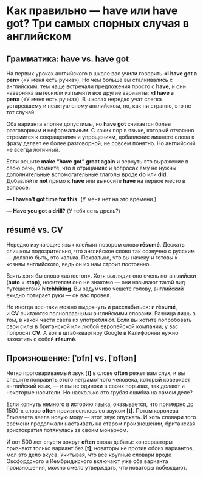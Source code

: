 # Как правильно — have или have got? Три самых спорных случая в английском
## Грамматика: have vs. have got
На первых уроках английского в школе вас учили говорить **«I have got a pen»** («У меня есть ручка»). Но чем больше вы сталкивались с английским, тем чаще встречали предложения просто с **have**, и они наверняка вытеснили из памяти все другие варианты: **«I have a pen»** («У меня есть ручка»). В школах нередко учат слегка устаревшему и неактуальному английском, но, как ни странно, это не тот случай.

Оба варианта вполне допустимы, но **have got** считается более разговорным и неформальным. С каких пор в языке, который отчаянно стремится к сокращениям и упрощениям, добавление лишнего слова в фразу делает ее более разговорной, не совсем понятно. Но английский не всегда логичный.

Если решите **make “have got” great again** и вернуть это выражение в свою речь, помните, что в отрицаниях и вопросах ему не нужны дополнительные вспомогательные глаголы вроде **do** или **did**. Добавляйте **not** прямо к **have** или выносите **have** на первое место в вопросе:

**— I haven’t got time for this.** (У меня нет на это времени.)

**— Have you got a drill?** (У тебя есть дрель?)

## résumé vs. CV

Нередко изучающие язык клеймят позором слово **résumé**. Дескать слишком подозрительно, что английское слово так созвучно с русским — должно быть, это калька. Похвально, что вы начеку и готовы к козням английского, ведь он их нам строит постоянно.

Взять хотя бы слово «автостоп». Хотя выглядит оно очень по-английски (**auto** + **stop**), носителям оно не знакомо — они называют такой вид путешествий **hitchhiking**. Вы задумчиво чешете голову, английский ехидно потирает руки — он вас провел.

Но иногда все-таки можно выдохнуть и расслабиться: и **résumé**, и **CV** считаются полноправными английскими словами. Разница лишь в том, в какой части света их употребляют. Если вы хотите попробовать свои силы в британской или любой европейской компании, у вас попросят **CV**. А вот в штаб-квартиру Google в Калифорнии нужно захватить с собой **résumé**.

## Произношение: [ˈɒfn] vs. [ˈɒftən]

Четко проговариваемый звук **[t]** в слове **often** режет вам слух, и вы спешите поправить этого неграмотного человека, который коверкает английский язык, — и вы не одиноки в своих порывах, так делают и некоторые носители. Но насколько это грубая ошибка на самом деле?

Если копнуть немного в историю языка, оказывается, что примерно до 1500-х слово **often** произносилось со звуком **[t]**. Потом королева Елизавета ввела новую моду — этот звук опускать. И хоть словари того времени продолжали настаивать на старом произношении, британская аристократия потянулась за своим монархом.

И вот 500 лет спустя вокруг **often** снова дебаты: консерваторы признают только вариант без **[t]**; новаторы не против обоих вариантов, мол это дело вкуса. Учитывая, что все крупные словари вроде Оксфордского и Кембриджского включают уже оба варианта произношения, можно смело утверждать, что новаторы побеждают.